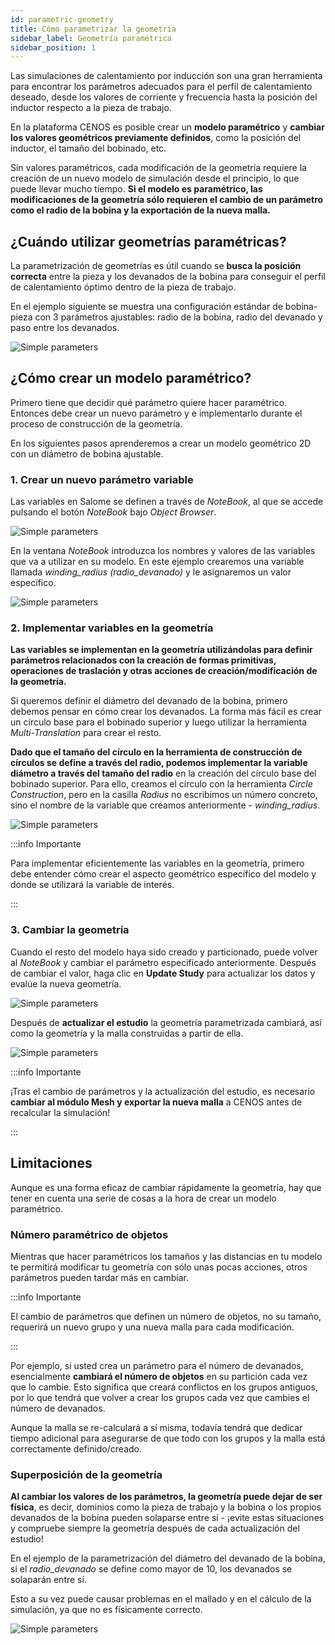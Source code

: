 ```yaml
---
id: parametric-geometry
title: Cómo parametrizar la geometría
sidebar_label: Geometría paramétrica
sidebar_position: 1
---
```


Las simulaciones de calentamiento por inducción son una gran herramienta para encontrar los parámetros adecuados para el perfil de calentamiento deseado, desde los valores de corriente y frecuencia hasta la posición del inductor respecto a la pieza de trabajo.

En la plataforma CENOS es posible crear un **modelo paramétrico** y **cambiar los valores geométricos previamente definidos**, como la posición del inductor, el tamaño del bobinado, etc.

Sin valores paramétricos, cada modificación de la geometría requiere la creación de un nuevo modelo de simulación desde el principio, lo que puede llevar mucho tiempo. **Si el modelo es paramétrico, las modificaciones de la geometría sólo requieren el cambio de un parámetro como el radio de la bobina y la exportación de la nueva malla.**

## ¿Cuándo utilizar geometrías paramétricas?

La parametrización de geometrías es útil cuando se **busca la posición correcta** entre la pieza y los devanados de la bobina para conseguir el perfil de calentamiento óptimo dentro de la pieza de trabajo.

En el ejemplo siguiente se muestra una configuración estándar de bobina-pieza con 3 parámetros ajustables: radio de la bobina, radio del devanado y paso entre los devanados.

<p align="center">

![Simple parameters](assets/parametric-geometry/1.png)

</p>

## ¿Cómo crear un modelo paramétrico?

Primero tiene que decidir qué parámetro quiere hacer paramétrico. Entonces debe crear un nuevo parámetro y e implementarlo durante el proceso de construcción de la geometría.

En los siguientes pasos aprenderemos a crear un modelo geométrico 2D con un diámetro de bobina ajustable.

### 1. Crear un nuevo parámetro variable

Las variables en Salome se definen a través de *NoteBook*, al que se accede pulsando el botón *NoteBook* bajo *Object Browser*.

<p align="center">

![Simple parameters](assets/parametric-geometry/2.png)

</p>

En la ventana *NoteBook* introduzca los nombres y valores de las variables que va a utilizar en su modelo. En este ejemplo crearemos una variable llamada *winding_radius (radio_devanado)* y le asignaremos un valor específico.

<p align="center">

![Simple parameters](assets/parametric-geometry/3.png)

</p>

### 2. Implementar variables en la geometría

**Las variables se implementan en la geometría utilizándolas para definir parámetros relacionados con la creación de formas primitivas, operaciones de traslación y otras acciones de creación/modificación de la geometría.**

Si queremos definir el diámetro del devanado de la bobina, primero debemos pensar en cómo crear los devanados. La forma más fácil es crear un círculo base para el bobinado superior y luego utilizar la herramienta *Multi-Translation* para crear el resto.

**Dado que el tamaño del círculo en la herramienta de construcción de círculos se define a través del radio, podemos implementar la variable diámetro a través del tamaño del radio** en la creación del círculo base del bobinado superior. Para ello, creamos el círculo con la herramienta *Circle Construction*, pero en la casilla *Radius* no escribimos un número concreto, sino el nombre de la variable que creamos anteriormente - *winding_radius*.

<p align="center">

![Simple parameters](assets/parametric-geometry/4.png)

</p>

:::info Importante

Para implementar eficientemente las variables en la geometría, primero debe entender cómo crear el aspecto geométrico específico del modelo y donde se utilizará la variable de interés.

:::

### 3. Cambiar la geometría

Cuando el resto del modelo haya sido creado y particionado, puede volver al *NoteBook* y cambiar el parámetro especificado anteriormente. Después de cambiar el valor, haga clic en **Update Study** para actualizar los datos y evalúe la nueva geometría.

<p align="center">

![Simple parameters](assets/parametric-geometry/5.png)

</p>

Después de **actualizar el estudio** la geometría parametrizada cambiará, así como la geometría y la malla construidas a partir de ella.

<p align="center">

![Simple parameters](assets/parametric-geometry/6.png)

</p>

:::info Importante

¡Tras el cambio de parámetros y la actualización del estudio, es necesario **cambiar al módulo Mesh y exportar la nueva malla** a CENOS antes de recalcular la simulación!

:::

## Limitaciones

Aunque es una forma eficaz de cambiar rápidamente la geometría, hay que tener en cuenta una serie de cosas a la hora de crear un modelo paramétrico.

### Número paramétrico de objetos

Mientras que hacer paramétricos los tamaños y las distancias en tu modelo te permitirá modificar tu geometría con sólo unas pocas acciones, otros parámetros pueden tardar más en cambiar.

:::info Importante

El cambio de parámetros que definen un número de objetos, no su tamaño, requerirá un nuevo grupo y una nueva malla para cada modificación.

:::

Por ejemplo, si usted crea un parámetro para el número de devanados, esencialmente **cambiará el número de objetos** en su partición cada vez que lo cambie. Esto significa que creará conflictos en los grupos antiguos, por lo que tendrá que volver a crear los grupos cada vez que cambies el número de devanados.

Aunque la malla se re-calculará a sí misma, todavía tendrá que dedicar tiempo adicional para asegurarse de que todo con los grupos y la malla está correctamente definido/creado.

### Superposición de la geometría

**Al cambiar los valores de los parámetros, la geometría puede dejar de ser física**, es decir, dominios como la pieza de trabajo y la bobina o los propios devanados de la bobina pueden solaparse entre sí - ¡evite estas situaciones y compruebe siempre la geometría después de cada actualización del estudio!

En el ejemplo de la parametrización del diámetro del devanado de la bobina, si el *radio_devanado* se define como mayor de 10, los devanados se solaparán entre sí.

Esto a su vez puede causar problemas en el mallado y en el cálculo de la simulación, ya que no es físicamente correcto.

<p align="center">

![Simple parameters](assets/parametric-geometry/7.png)

</p> 
